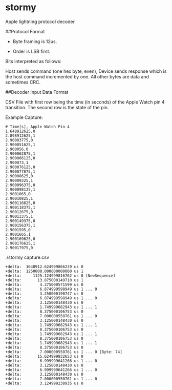 # stormy
Apple lightning protocol decoder

##Protocol Format

  * Byte framing is 12us.

  * Order is LSB first.

Bits interpreted as follows:
  
Host sends command (one hex byte, even), Device sends response which is the host command incremented by one. All other bytes are data and sometimes CRC.

##Decoder Input Data Format

CSV File with first row being the time (in seconds) of the Apple Watch pin 4 transition. The second row is the state of the pin.

Example Capture:

    # Time[s], Apple Watch Pin 4
    1.648912625,0
    2.898912625,1
    2.90003775,0
    2.900051625,1
    2.900056,0
    2.900062875,1
    2.900066125,0
    2.900073,1
    2.900076125,0
    2.900077875,1
    2.90008625,0
    2.90009325,1
    2.900096375,0
    2.900098125,1
    2.9001065,0
    2.90010825,1
    2.900116625,0
    2.900118375,1
    2.90012675,0
    2.90013375,1
    2.900149375,0
    2.900156375,1
    2.9001595,0
    2.9001665,1
    2.900169625,0
    2.900176625,1
    2.90017975,0

./stormy capture.csv

    +delta:  1648912.624999866239 us 0
    +delta:  1250000.000000000000 us 1
    +delta:     1125.124999816762 us 0 [NewSequence]
    +delta:       13.875000149710 us 1
    +delta:        4.375000571599 us 0
    +delta:        6.874999598949 us 1 ... 0
    +delta:        3.250000190747 us 0
    +delta:        6.874999598949 us 1 ... 0
    +delta:        3.125000148430 us 0
    +delta:        1.749999682943 us 1 ... 1
    +delta:        8.375000106753 us 0
    +delta:        7.000000550761 us 1 ... 0
    +delta:        3.125000148430 us 0
    +delta:        1.749999682943 us 1 ... 1
    +delta:        8.375000106753 us 0
    +delta:        1.749999682943 us 1 ... 1
    +delta:        8.375000106753 us 0
    +delta:        1.749999682943 us 1 ... 1
    +delta:        8.375000106753 us 0
    +delta:        7.000000550761 us 1 ... 0 [Byte: 74]
    +delta:       15.624999832653 us 0
    +delta:        6.999999641266 us 1 ... 0
    +delta:        3.125000148430 us 0
    +delta:        6.999999641266 us 1 ... 0
    +delta:        3.125000148430 us 0
    +delta:        7.000000550761 us 1 ... 0
    +delta:        3.124999238935 us 0
